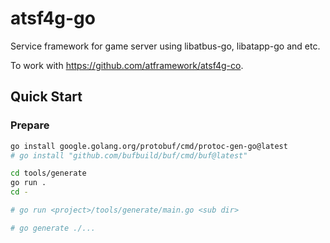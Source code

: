 # atsf4g-go

Service framework for game server using libatbus-go, libatapp-go and etc.

To work with <https://github.com/atframework/atsf4g-co>.

## Quick Start

### Prepare

```bash
go install google.golang.org/protobuf/cmd/protoc-gen-go@latest
# go install "github.com/bufbuild/buf/cmd/buf@latest"

cd tools/generate
go run .
cd -

# go run <project>/tools/generate/main.go <sub dir>

# go generate ./...
```
